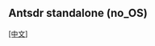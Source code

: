 ## Antsdr standalone (no_OS) 

[[中文]](../../../cn/device_and_usage_manual/ANTSDR_E_Series_Module/ANTSDR_E200_Reference_Manual/Antsdr_standalone_cn.html)
